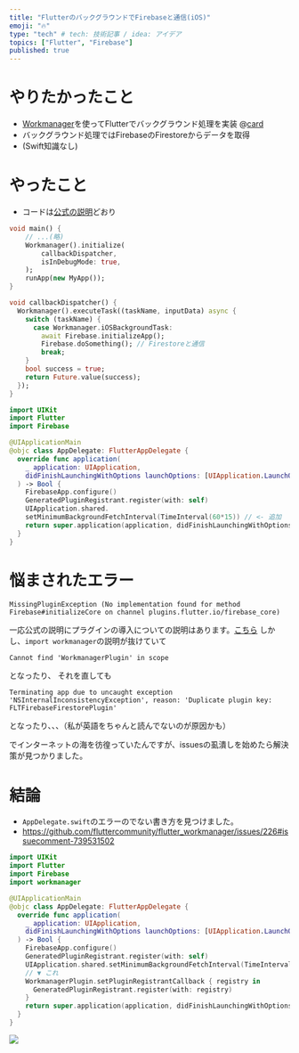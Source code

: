 ```yaml
---
title: "FlutterのバックグラウンドでFirebaseと通信(iOS)"
emoji: "🔥"
type: "tech" # tech: 技術記事 / idea: アイデア
topics: ["Flutter", "Firebase"]
published: true
---
```


# やりたかったこと
* [Workmanager](https://pub.dev/packages/workmanager)を使ってFlutterでバックグラウンド処理を実装
@[card](https://medium.com/vrt-digital-studio/flutter-workmanager-81e0cfbd6f6e)
* バックグラウンド処理ではFirebaseのFirestoreからデータを取得
* (Swift知識なし)

# やったこと
* コードは[公式の説明](https://github.com/fluttercommunity/flutter_workmanager/blob/master/IOS_SETUP.md)どおり
```dart:main.dart
void main() {
	// ...(略)
	Workmanager().initialize(
		callbackDispatcher,
		isInDebugMode: true,
	);
	runApp(new MyApp());
}

void callbackDispatcher() {
  Workmanager().executeTask((taskName, inputData) async {
    switch (taskName) {
      case Workmanager.iOSBackgroundTask:
        await Firebase.initializeApp();
        Firebase.doSomething(); // Firestoreと通信
        break;
    }
    bool success = true;
    return Future.value(success);
  });
}
```

```swift:AppDelegate.swift
import UIKit
import Flutter
import Firebase

@UIApplicationMain
@objc class AppDelegate: FlutterAppDelegate {
  override func application(
    _ application: UIApplication,
    didFinishLaunchingWithOptions launchOptions: [UIApplication.LaunchOptionsKey: Any]?
  ) -> Bool {
    FirebaseApp.configure()
    GeneratedPluginRegistrant.register(with: self)
    UIApplication.shared.
    setMinimumBackgroundFetchInterval(TimeInterval(60*15)) // <- 追加
    return super.application(application, didFinishLaunchingWithOptions: launchOptions)
  }
}
```

# 悩まされたエラー
```
MissingPluginException (No implementation found for method Firebase#initializeCore on channel plugins.flutter.io/firebase_core)
```
一応公式の説明にプラグインの導入についての説明はあります。[こちら](https://github.com/fluttercommunity/flutter_workmanager/blob/master/IOS_SETUP.md#registered-plugins)
しかし、`import workmanager`の説明が抜けていて
```
Cannot find 'WorkmanagerPlugin' in scope
```
となったり、
それを直しても
```
Terminating app due to uncaught exception 'NSInternalInconsistencyException', reason: 'Duplicate plugin key: FLTFirebaseFirestorePlugin'
```
となったり、、、（私が英語をちゃんと読んでないのが原因かも）

でインターネットの海を彷徨っていたんですが、issuesの虱潰しを始めたら解決策が見つかりました。

# 結論
* `AppDelegate.swift`のエラーのでない書き方を見つけました。
* https://github.com/fluttercommunity/flutter_workmanager/issues/226#issuecomment-739531502

```swift:AppDelegate.swift
import UIKit
import Flutter
import Firebase
import workmanager

@UIApplicationMain
@objc class AppDelegate: FlutterAppDelegate {
  override func application(
    _ application: UIApplication,
    didFinishLaunchingWithOptions launchOptions: [UIApplication.LaunchOptionsKey: Any]?
  ) -> Bool {
    FirebaseApp.configure()
    GeneratedPluginRegistrant.register(with: self)
    UIApplication.shared.setMinimumBackgroundFetchInterval(TimeInterval(60*15))
    // ▼ これ
    WorkmanagerPlugin.setPluginRegistrantCallback { registry in
      GeneratedPluginRegistrant.register(with: registry)
    }
    return super.application(application, didFinishLaunchingWithOptions: launchOptions)
  }
}
```

![](https://storage.googleapis.com/zenn-user-upload/2atl79q2ekjqb6ojj0w4xdd6pk18)
